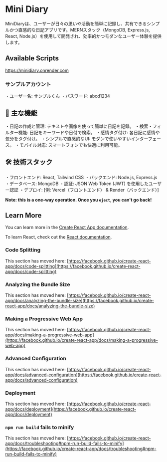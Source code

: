 # Mini Diary

MiniDiaryは、ユーザーが日々の思いや活動を簡単に記録し、共有できるシンプルかつ直感的な日記アプリです。MERNスタック（MongoDB, Express.js, React, Node.js）を使用して開発され、効率的かつモダンなユーザー体験を提供します。

## Available Scripts

https://minidiary.onrender.com

### サンプルアカウント

・ユーザー名: サンプルくん
・パスワード: abcd1234

## 🌟 主な機能

・日記の作成と管理: テキストや画像を使って簡単に日記を記録。
・検索・フィルター機能: 日記をキーワードや日付で検索。
・感情タグ付け: 各日記に感情や気分をタグ付け。
・シンプルで直感的なUI: モダンで使いやすいインターフェース。
・モバイル対応: スマートフォンでも快適に利用可能。

## 🛠️ 技術スタック

・フロントエンド: React, Tailwind CSS
・バックエンド: Node.js, Express.js
・データベース: MongoDB
・認証: JSON Web Token (JWT) を使用したユーザー認証
・デプロイ: [例: Vercel（フロントエンド） & Render（バックエンド）]

**Note: this is a one-way operation. Once you `eject`, you can't go back!**

## Learn More

You can learn more in the [Create React App documentation](https://facebook.github.io/create-react-app/docs/getting-started).

To learn React, check out the [React documentation](https://reactjs.org/).

### Code Splitting

This section has moved here: [https://facebook.github.io/create-react-app/docs/code-splitting](https://facebook.github.io/create-react-app/docs/code-splitting)

### Analyzing the Bundle Size

This section has moved here: [https://facebook.github.io/create-react-app/docs/analyzing-the-bundle-size](https://facebook.github.io/create-react-app/docs/analyzing-the-bundle-size)

### Making a Progressive Web App

This section has moved here: [https://facebook.github.io/create-react-app/docs/making-a-progressive-web-app](https://facebook.github.io/create-react-app/docs/making-a-progressive-web-app)

### Advanced Configuration

This section has moved here: [https://facebook.github.io/create-react-app/docs/advanced-configuration](https://facebook.github.io/create-react-app/docs/advanced-configuration)

### Deployment

This section has moved here: [https://facebook.github.io/create-react-app/docs/deployment](https://facebook.github.io/create-react-app/docs/deployment)

### `npm run build` fails to minify

This section has moved here: [https://facebook.github.io/create-react-app/docs/troubleshooting#npm-run-build-fails-to-minify](https://facebook.github.io/create-react-app/docs/troubleshooting#npm-run-build-fails-to-minify)
